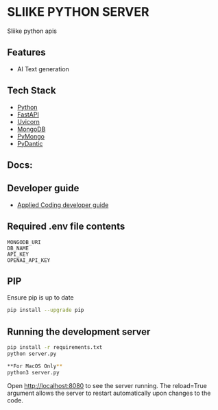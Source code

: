 # SLIIKE PYTHON SERVER

Sliike python apis

## Features

- AI Text generation

## Tech Stack

- [Python](https://www.python.org/)
- [FastAPI](https://fastapi.tiangolo.com/)
- [Uvicorn](https://www.uvicorn.org/)
- [MongoDB](https://www.mongodb.com/)
- [PyMongo](https://pymongo.readthedocs.io/en/stable/)
- [PyDantic](https://docs.pydantic.dev/latest/)

## Docs:

<!-- TODO: Add docs link -->

## Developer guide

- [Applied Coding developer guide](https://github.com/Applied-Coding/Developer-Guide/blob/main/BACKEND.md)

## Required .env file contents

```
MONGODB_URI
DB_NAME
API_KEY
OPENAI_API_KEY

```

## PIP

Ensure pip is up to date

```bash
pip install --upgrade pip
```

## Running the development server

```bash
pip install -r requirements.txt
python server.py

**For MacOS Only**
python3 server.py
```

Open [http://localhost:8080](http://localhost:8080) to see the server running.
The reload=True argument allows the server to restart automatically upon changes to the code.
